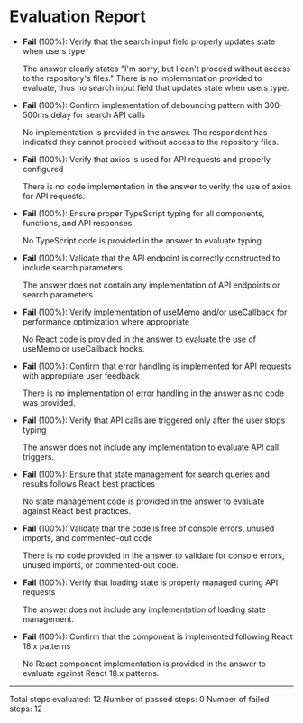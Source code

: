 # Evaluation Report

- **Fail** (100%): Verify that the search input field properly updates state when users type

    The answer clearly states "I'm sorry, but I can't proceed without access to the repository's files." There is no implementation provided to evaluate, thus no search input field that updates state when users type.

- **Fail** (100%): Confirm implementation of debouncing pattern with 300-500ms delay for search API calls

    No implementation is provided in the answer. The respondent has indicated they cannot proceed without access to the repository files.

- **Fail** (100%): Verify that axios is used for API requests and properly configured

    There is no code implementation in the answer to verify the use of axios for API requests.

- **Fail** (100%): Ensure proper TypeScript typing for all components, functions, and API responses

    No TypeScript code is provided in the answer to evaluate typing.

- **Fail** (100%): Validate that the API endpoint is correctly constructed to include search parameters

    The answer does not contain any implementation of API endpoints or search parameters.

- **Fail** (100%): Verify implementation of useMemo and/or useCallback for performance optimization where appropriate

    No React code is provided in the answer to evaluate the use of useMemo or useCallback hooks.

- **Fail** (100%): Confirm that error handling is implemented for API requests with appropriate user feedback

    There is no implementation of error handling in the answer as no code was provided.

- **Fail** (100%): Verify that API calls are triggered only after the user stops typing

    The answer does not include any implementation to evaluate API call triggers.

- **Fail** (100%): Ensure that state management for search queries and results follows React best practices

    No state management code is provided in the answer to evaluate against React best practices.

- **Fail** (100%): Validate that the code is free of console errors, unused imports, and commented-out code

    There is no code provided in the answer to validate for console errors, unused imports, or commented-out code.

- **Fail** (100%): Verify that loading state is properly managed during API requests

    The answer does not include any implementation of loading state management.

- **Fail** (100%): Confirm that the component is implemented following React 18.x patterns

    No React component implementation is provided in the answer to evaluate against React 18.x patterns.

---

Total steps evaluated: 12
Number of passed steps: 0
Number of failed steps: 12